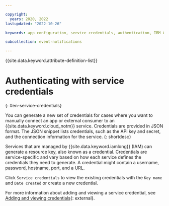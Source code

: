 ```yaml
---

copyright:
  years: 2020, 2022
lastupdated: "2022-10-26"

keywords: app configuration, service credentials, authentication, IBM Cloud, event notifications

subcollection: event-notifications

---
```


{{site.data.keyword.attribute-definition-list}}

# Authenticating with service credentials
{: #en-service-credentials}

You can generate a new set of credentials for cases where you want to manually connect an app or external consumer to an {{site.data.keyword.cloud_notm}} service. Credentials are provided in JSON format. The JSON snippet lists credentials, such as the API key and secret, and the connection information for the service.
{: shortdesc}

Services that are managed by {{site.data.keyword.iamlong}} (IAM) can generate a resource key, also known as a credential. Credentials are service-specific and vary based on how each service defines the credentials they need to generate. A credential might contain a username, password, hostname, port, and a URL.

Click `Service credentials` to view the existing credentials with the `Key name` and `Date created` or create a new credential.

For more information about adding and viewing a service credential, see [Adding and viewing credentials](/docs/account?topic=account-service_credentials){: external}.

